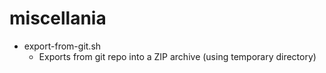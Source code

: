 # miscellania

* export-from-git.sh
   * Exports from git repo into a ZIP archive (using temporary directory)
